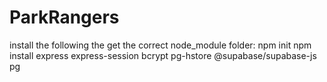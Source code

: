 # ParkRangers

install the following the get the correct node_module folder:
npm init
npm install express express-session bcrypt pg-hstore @supabase/supabase-js pg
